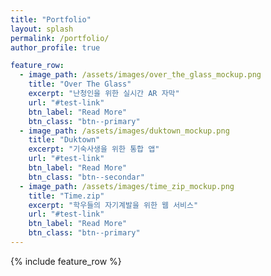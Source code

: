 ```yaml
---
title: "Portfolio"
layout: splash
permalink: /portfolio/
author_profile: true

feature_row:
  - image_path: /assets/images/over_the_glass_mockup.png
    title: "Over The Glass"
    excerpt: "난청인을 위한 실시간 AR 자막"
    url: "#test-link"
    btn_label: "Read More"
    btn_class: "btn--primary"
  - image_path: /assets/images/duktown_mockup.png
    title: "Duktown"
    excerpt: "기숙사생을 위한 통합 앱"
    url: "#test-link"
    btn_label: "Read More"
    btn_class: "btn--secondar"
  - image_path: /assets/images/time_zip_mockup.png
    title: "Time.zip"
    excerpt: "학우들의 자기계발을 위한 웹 서비스"
    url: "#test-link"
    btn_label: "Read More"
    btn_class: "btn--primary"
---
```


{% include feature_row %}